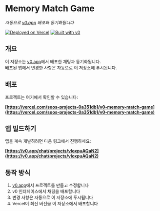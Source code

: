 # Memory Match Game

*자동으로 [v0.app](https://v0.app) 배포와 동기화됩니다*

[![Deployed on Vercel](https://img.shields.io/badge/Deployed%20on-Vercel-black?style=for-the-badge&logo=vercel)](https://vercel.com/soos-projects-0a351db1/v0-memory-match-game)
[![Built with v0](https://img.shields.io/badge/Built%20with-v0.app-black?style=for-the-badge)](https://v0.app/chat/projects/vloxpuAQaN2)

## 개요

이 저장소는 [v0.app](https://v0.app)에서 배포한 채팅과 동기화됩니다.  
배포된 앱에서 변경한 사항은 자동으로 이 저장소에 푸시됩니다.

## 배포

프로젝트는 여기에서 확인할 수 있습니다:

**[https://vercel.com/soos-projects-0a351db1/v0-memory-match-game](https://vercel.com/soos-projects-0a351db1/v0-memory-match-game)**

## 앱 빌드하기

앱을 계속 개발하려면 다음 링크에서 진행하세요:

**[https://v0.app/chat/projects/vloxpuAQaN2](https://v0.app/chat/projects/vloxpuAQaN2)**

## 동작 방식

1. [v0.app](https://v0.app)에서 프로젝트를 만들고 수정합니다  
2. v0 인터페이스에서 채팅을 배포합니다  
3. 변경 사항은 자동으로 이 저장소에 푸시됩니다  
4. Vercel이 최신 버전을 이 저장소에서 배포합니다  
